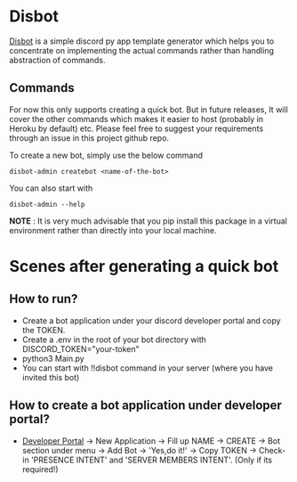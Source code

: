 # Disbot

[Disbot](https://pypi.org/project/DisBot/) is a simple discord py app template generator which helps you to concentrate on implementing the actual commands rather than handling abstraction of commands.

## Commands

For now this only supports creating a quick bot. But in future releases, It will cover the other commands which makes it easier to host (probably in Heroku by default) etc. Please feel free to suggest your requirements through an issue in this project github repo.

To create a new bot, simply use the below command
```
disbot-admin createbot <name-of-the-bot>
```

You can also start with 
```
disbot-admin --help
```

**NOTE** : It is very much advisable that you pip install this package in a virtual environment rather than directly into your local machine.



# Scenes after generating a quick bot

## How to run?

- Create a bot application under your discord developer portal and copy the TOKEN.
- Create a .env in the root of your bot directory with DISCORD_TOKEN="your-token"
- python3 Main.py
- You can start with !!disbot command in your server (where you have invited this bot)


## How to create a bot application under developer portal?

- [Developer Portal](https://discord.com/developers/applications) -> New Application -> Fill up NAME -> CREATE -> Bot section under menu -> Add Bot -> 'Yes,do it!' -> Copy TOKEN -> Check-in 'PRESENCE INTENT' and 'SERVER MEMBERS INTENT'. (Only if its required!)